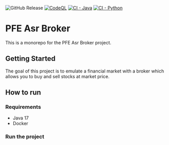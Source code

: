 ![GitHub Release](https://img.shields.io/github/v/release/SamuelGuillemet/pfe-asr-broker?label=Version)
[![CodeQL](https://github.com/SamuelGuillemet/pfe-asr-broker/actions/workflows/codeql.yml/badge.svg)](https://github.com/SamuelGuillemet/pfe-asr-broker/actions/workflows/codeql.yml)
[![CI - Java](https://github.com/SamuelGuillemet/pfe-asr-broker/actions/workflows/ci-java.yml/badge.svg)](https://github.com/SamuelGuillemet/pfe-asr-broker/actions/workflows/ci-java.yml)
[![CI - Python](https://github.com/SamuelGuillemet/pfe-asr-broker/actions/workflows/ci-python.yml/badge.svg)](https://github.com/SamuelGuillemet/pfe-asr-broker/actions/workflows/ci-python.yml)


# PFE Asr Broker

This is a monorepo for the PFE Asr Broker project.

## Getting Started

The goal of this project is to emulate a financial market with a broker which allows you to buy and sell stocks at market price.

## How to run

### Requirements

- Java 17
- Docker

### Run the project

